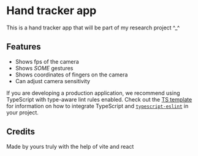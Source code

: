 # Hand tracker app
This is a hand tracker app that will be part of my research project ^_^


## Features
- Shows fps of the camera
- Shows *SOME* gestures
- Shows coordinates of fingers on the camera
- Can adjust camera sensitivity

If you are developing a production application, we recommend using TypeScript with type-aware lint rules enabled. Check out the [TS template](https://github.com/vitejs/vite/tree/main/packages/create-vite/template-react-ts) for information on how to integrate TypeScript and [`typescript-eslint`](https://typescript-eslint.io) in your project.
## Credits
Made by yours truly with the help of vite and react
